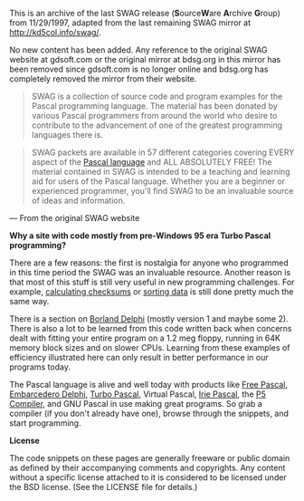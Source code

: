 This is an archive of the last SWAG release
(**S**ource**W**are **A**rchive **G**roup) from 11/29/1997, adapted
from the last remaining SWAG mirror at http://kd5col.info/swag/.

No new content has been added. Any reference to the original SWAG
website at gdsoft.com or the original mirror at bdsg.org in this
mirror has been removed since gdsoft.com is no longer online and
bdsg.org has completely removed the mirror from their website.

> SWAG is a collection of source code and program examples for the Pascal
> programming language. The material has been donated by various Pascal
> programmers from around the world who desire to contribute to the 
> advancement of one of the greatest programming languages there is.

> SWAG packets are available in 57 different categories covering EVERY
> aspect of the [Pascal language](http://www.wikipedia.org/wiki/Pascal)
> and ALL ABSOLUTELY FREE! The material contained in SWAG is intended
> to be a teaching and learning aid for users of the Pascal language.
> Whether you are a beginner or experienced programmer, you'll find 
> SWAG to be an invaluable source of ideas and information.

— From the original SWAG website

**Why a site with code mostly from pre-Windows 95 era Turbo Pascal
programming?**

There are a few reasons: the first is nostalgia for anyone who
programmed in this time period the SWAG was an invaluable
resource. Another reason is that most of this stuff is still very
useful in new programming challenges. For example, [calculating
checksums](tree/master/CRC) or [sorting data](tree/master/SORTING) is
still done pretty much the same way.

There is a section on [Borland Delphi](tree/master/DELPHI) (mostly
version 1 and maybe some 2).  There is also a lot to be learned from
this code written back when concerns dealt with fitting your entire
program on a 1.2 meg floppy, running in 64K memory block sizes and on
slower CPUs. Learning from these examples of efficiency illustrated
here can only result in better performance in our programs today.

The Pascal language is alive and well today with products like [Free
Pascal](http://freepascal.org/), [Embarcedero
Delphi](http://www.embarcadero.com/products/delphi), [Turbo
Pascal](http://edn.embarcadero.com/article/20803), Virtual Pascal,
[Irie Pascal](http://www.irietools.com/), the [P5
Compiler](http://www.standardpascal.org/p5.html), and GNU Pascal in
use making great programs. So grab a compiler (if you don't already
have one), browse through the snippets, and start programming.

**License**

The code snippets on these pages are generally freeware or public
domain as defined by their accompanying comments and copyrights. Any
content without a specific license attached to it is considered to be
licensed under the BSD license. (See the LICENSE file for details.)
